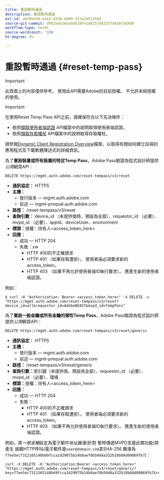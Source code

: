 ```yaml
---
title: 重設暫時通過
description: 重設暫時通過
exl-id: ab39e444-eab2-4338-8d09-352a1d5135b6
source-git-commit: d982beb16ea0db29f41d0257d8332fd4a07a84d8
workflow-type: tm+mt
source-wordcount: '336'
ht-degree: 0%

---
```



# 重設暫時通過 {#reset-temp-pass}

>[!IMPORTANT]
>
> 此頁面上的內容僅供參考。 使用此API需要Adobe的目前授權。 不允許未經授權的使用。

>[!IMPORTANT]
>
> 在使用Reset Temp Pass API之前，請確保符合以下先決條件：
>
> * 依照[擷取使用者端認證](../../rest-apis/rest-api-dcr/apis/dynamic-client-registration-apis-retrieve-client-credentials.md) API檔案中的說明取得使用者端認證。
> * 依照[擷取存取權杖](../../rest-apis/rest-api-dcr/apis/dynamic-client-registration-apis-retrieve-access-token.md) API檔案中的說明取得存取權杖。
>
> 請參閱[Dynamic Client Registration Overview](../../rest-apis/rest-api-dcr/dynamic-client-registration-overview.md)檔案，以取得有關如何建立註冊的應用程式及下載軟體陳述式的詳細資訊。

為了&#x200B;**重設裝置或所有裝置的特定Temp Pass**，Adobe Pass驗證為程式設計師提供&#x200B;*公用*&#x200B;網頁API：

```url
DELETE https://mgmt.auth.adobe.com/reset-tempass/v3/reset
```

* **通訊協定：** HTTPS
* **主機：**
   * 發行版本 — mgmt.auth.adobe.com
   * 前述 — mgmt-prequal.auth.adobe.com
* **路徑：** /reset-tempass/v3/reset
* **查詢引數：** device_id （未提供值時，預設為全部）、requestor_id （必要）、mvpd_id （必要）、appId、deviceUser、environment
* **標頭：**&#x200B;授權：持有人&lt;access_token_here>
* **回應：**
   * 成功 — HTTP 204
   * 失敗：xw
      * HTTP 400的不正確請求
      * HTTP 401 （如果存取遭拒）。 使用者端必須要求新的access_token。
      * HTTP 403 （如果不再允許使用者端ID執行要求）。 應產生新的使用者端認證。


例如：

```curl
$ curl -H "Authorization: Bearer <access_token_here>" -X DELETE -v "https://mgmt.auth.adobe.com/reset-tempass/v3/reset?device_id=all&requestor_id=AdobeBEAST&mvpd_id=TempPass"
```

為了&#x200B;**重設一般金鑰或所有金鑰的彈性Temp Pass**，Adobe Pass驗證為程式設計師提供&#x200B;*公用*&#x200B;網頁API：

```url
DELETE https://mgmt.auth.adobe.com/reset-tempass/v3/reset/generic
```

* **通訊協定：** HTTPS
* **主機：**
   * 發行版本 — mgmt.auth.adobe.com
   * 前述 — mgmt-prequal.auth.adobe.com
* **路徑：** /reset-tempass/v3/reset/generic
* **查詢引數：**&#x200B;索引鍵（未提供值，預設為全部）、requestor_id （必要）、mvpd_id （必要）、環境
* **標頭：**&#x200B;授權：持有人&lt;access_token_here>
* **回應：**
   * 成功 — HTTP 204
   * 失敗：
      * HTTP 400的不正確請求
      * HTTP 401 （如果存取遭拒）。 使用者端必須要求新的access_token。
      * HTTP 403 （如果不再允許使用者端ID執行要求）。 應產生新的使用者端認證。


例如，將&#x200B;*一般金鑰*設定為電子郵件地址雜湊(針對
暫時傳遞MVPD支援此類功能)將產生
接聽HTTP呼叫(電子郵件是`user@domain.com`其SHA-256
雜湊為`f7ee5ec7312165148b69fcca1d29075b14b8aef0b5048a332b18b88d09069fb7`)：

```curl
curl -X DELETE -H "Authorization:Bearer <access_token_here>"
"https://mgmt.auth.adobe.com/reset-tempass/v3/reset/generic?key=f7ee5ec7312165148b69fcca1d29075b14b8aef0b5048a332b18b88d09069fb7&requestor_id=REF&mvpd_id=TempPassREF"
```
